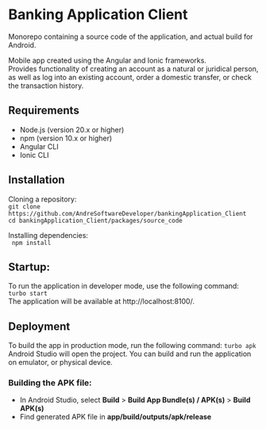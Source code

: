 # Banking Application Client
Monorepo containing a source code of the application, and actual build for Android.  

Mobile app created using the Angular and Ionic frameworks.  
Provides functionality of creating an account as a natural or juridical person, as well as log into an existing account, order a domestic transfer, or check the transaction history.  

## Requirements
* Node.js (version 20.x or higher)
* npm (version 10.x or higher)
* Angular CLI
* Ionic CLI

## Installation
Cloning a repository:  
`git clone https://github.com/AndreSoftwareDeveloper/bankingApplication_Client`  
`cd bankingApplication_Client/packages/source_code`

Installing dependencies:  
` npm install`

## Startup:
To run the application in developer mode, use the following command:  
`turbo start`  
The application will be available at http://localhost:8100/.

## Deployment
To build the app in production mode, run the following command:
`turbo apk`  
Android Studio will open the project. You can build and run the application on emulator, or physical device.

### Building the APK file:
* In Android Studio, select __Build__ > __Build App Bundle(s) / APK(s)__ > __Build APK(s)__
* Find generated APK file in __app/build/outputs/apk/release__

